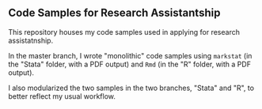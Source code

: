 ## Code Samples for Research Assistantship 
This repository houses my code samples used in applying for research assistatnship. 

In the master branch, I wrote "monolithic" code samples using `markstat` (in the "Stata" folder, with a PDF output) and `Rmd` (in the "R" folder, with a PDF output).

I also modularized the two samples in the two branches, "Stata" and "R", to better reflect my usual workflow. 